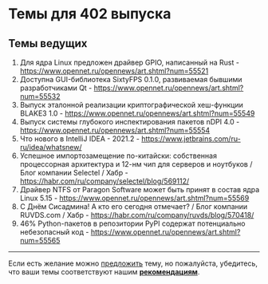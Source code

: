 # Темы для 402 выпуска

## Темы ведущих

1. Для ядра Linux предложен драйвер GPIO, написанный на Rust - https://www.opennet.ru/opennews/art.shtml?num=55521
1. Доступна GUI-библиотека SixtyFPS 0.1.0, развиваемая бывшими разработчиками Qt - https://www.opennet.ru/opennews/art.shtml?num=55532
1. Выпуск эталонной реализации криптографической хеш-функции BLAKE3 1.0 - https://www.opennet.ru/opennews/art.shtml?num=55549
1. Выпуск системы глубокого инспектирования пакетов nDPI 4.0 - https://www.opennet.ru/opennews/art.shtml?num=55554
1. Что нового в IntelliJ IDEA - 2021.2 - https://www.jetbrains.com/ru-ru/idea/whatsnew/
1. Успешное импортозамещение по-китайски: собственная процессорная архитектура и 12-нм чип для серверов и ноутбуков / Блог компании Selectel / Хабр - https://habr.com/ru/company/selectel/blog/569112/
1. Драйвер NTFS от Paragon Software может быть принят в состав ядра Linux 5.15 - https://www.opennet.ru/opennews/art.shtml?num=55569
1. С Днём Сисадмина! А кто его сегодня отмечает? / Блог компании RUVDS.com / Хабр - https://habr.com/ru/company/ruvds/blog/570418/
1. 46% Python-пакетов в репозитории PyPI содержат потенциально небезопасный код - https://www.opennet.ru/opennews/art.shtml?num=55565
---

Если есть желание можно [предложить](themes_from_listeners.md) тему, но пожалуйста, убедитесь, что ваши темы соответствуют нашим **[рекомендациям](Recommendations_for_the_proposed_topics.md)**.


